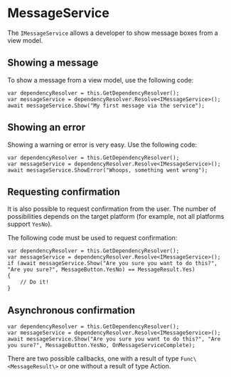 # MessageService

The `IMessageService` allows a developer to show message boxes from a view model.

## Showing a message

To show a message from a view model, use the following code:

```
var dependencyResolver = this.GetDependencyResolver();
var messageService = dependencyResolver.Resolve<IMessageService>();
await messageService.Show("My first message via the service");
```

## Showing an error

Showing a warning or error is very easy. Use the following code:

```
var dependencyResolver = this.GetDependencyResolver();
var messageService = dependencyResolver.Resolve<IMessageService>();
await messageService.ShowError("Whoops, something went wrong");
```

## Requesting confirmation

It is also possible to request confirmation from the user. The number of possibilities depends on the target platform (for example, not all platforms support `YesNo`).

The following code must be used to request confirmation:

```
var dependencyResolver = this.GetDependencyResolver();
var messageService = dependencyResolver.Resolve<IMessageService>();
if (await messageService.Show("Are you sure you want to do this?", "Are you sure?", MessageButton.YesNo) == MessageResult.Yes)
{
    // Do it!
}
```

## Asynchronous confirmation

```
var dependencyResolver = this.GetDependencyResolver();
var messageService = dependencyResolver.Resolve<IMessageService>();
await messageService.Show("Are you sure you want to do this?", "Are you sure?", MessageButton.YesNo, OnMessageServiceComplete);
```

There are two possible callbacks, one with a result of type `Func\<MessageResult\>` or one without a result of type Action.

